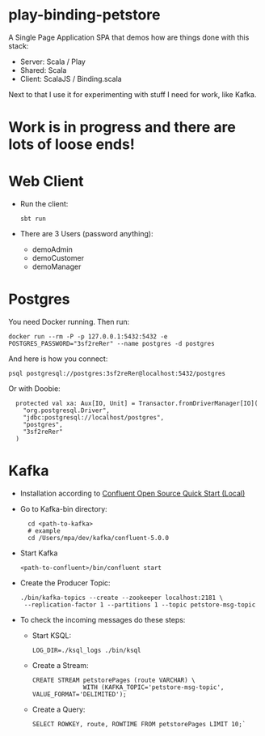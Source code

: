 # play-binding-petstore

A Single Page Application SPA that demos how are things done with this stack:
* Server: Scala / Play
* Shared: Scala
* Client: ScalaJS / Binding.scala

Next to that I use it for experimenting with stuff I need for work, like Kafka.

# Work is in progress and there are lots of loose ends!

# Web Client
* Run the client:

  `sbt run`
* There are 3 Users (password anything):
  * demoAdmin
  * demoCustomer
  * demoManager  
# Postgres
You need Docker running. Then run:

    docker run --rm -P -p 127.0.0.1:5432:5432 -e POSTGRES_PASSWORD="3sf2reRer" --name postgres -d postgres
 
And here is how you connect:   
    
    psql postgresql://postgres:3sf2reRer@localhost:5432/postgres

Or with Doobie:
    
      protected val xa: Aux[IO, Unit] = Transactor.fromDriverManager[IO](
        "org.postgresql.Driver",
        "jdbc:postgresql://localhost/postgres",
        "postgres",
        "3sf2reRer"
      )
      
# Kafka
* Installation according to [Confluent Open Source Quick Start (Local)](https://docs.confluent.io/current/quickstart/cos-quickstart.html)
* Go to Kafka-bin directory:

        cd <path-to-kafka>
        # example
        cd /Users/mpa/dev/kafka/confluent-5.0.0
        
* Start Kafka

      <path-to-confluent>/bin/confluent start
* Create the Producer Topic:

      ./bin/kafka-topics --create --zookeeper localhost:2181 \
       --replication-factor 1 --partitions 1 --topic petstore-msg-topic
* To check the incoming messages do these steps:
  * Start KSQL: 
  
        LOG_DIR=./ksql_logs ./bin/ksql
  * Create a Stream: 
  
        CREATE STREAM petstorePages (route VARCHAR) \
                      WITH (KAFKA_TOPIC='petstore-msg-topic', VALUE_FORMAT='DELIMITED');

  * Create a Query:
        
        SELECT ROWKEY, route, ROWTIME FROM petstorePages LIMIT 10;`